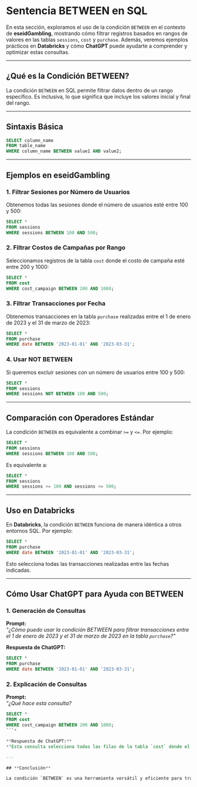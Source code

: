 
# Sentencia BETWEEN en SQL

En esta sección, exploramos el uso de la condición `BETWEEN` en el contexto de **eseidGambling**, mostrando cómo filtrar registros basados en rangos de valores en las tablas `sessions`, `cost` y `purchase`. Además, veremos ejemplos prácticos en **Databricks** y cómo **ChatGPT** puede ayudarte a comprender y optimizar estas consultas.

---

## **¿Qué es la Condición BETWEEN?**

La condición `BETWEEN` en SQL permite filtrar datos dentro de un rango específico. Es inclusiva, lo que significa que incluye los valores inicial y final del rango.

---

## **Sintaxis Básica**

```sql
SELECT column_name 
FROM table_name 
WHERE column_name BETWEEN value1 AND value2;
```

---

## **Ejemplos en eseidGambling**

### **1. Filtrar Sesiones por Número de Usuarios**
Obtenemos todas las sesiones donde el número de usuarios esté entre 100 y 500:

```sql
SELECT * 
FROM sessions 
WHERE sessions BETWEEN 100 AND 500;
```

### **2. Filtrar Costos de Campañas por Rango**
Seleccionamos registros de la tabla `cost` donde el costo de campaña esté entre 200 y 1000:

```sql
SELECT * 
FROM cost 
WHERE cost_campaign BETWEEN 200 AND 1000;
```

### **3. Filtrar Transacciones por Fecha**
Obtenemos transacciones en la tabla `purchase` realizadas entre el 1 de enero de 2023 y el 31 de marzo de 2023:

```sql
SELECT * 
FROM purchase 
WHERE date BETWEEN '2023-01-01' AND '2023-03-31';
```

### **4. Usar NOT BETWEEN**
Si queremos excluir sesiones con un número de usuarios entre 100 y 500:

```sql
SELECT * 
FROM sessions 
WHERE sessions NOT BETWEEN 100 AND 500;
```

---

## **Comparación con Operadores Estándar**

La condición `BETWEEN` es equivalente a combinar `>=` y `<=`. Por ejemplo:

```sql
SELECT * 
FROM sessions 
WHERE sessions BETWEEN 100 AND 500;
```

Es equivalente a:

```sql
SELECT * 
FROM sessions 
WHERE sessions >= 100 AND sessions <= 500;
```

---

## **Uso en Databricks**

En **Databricks**, la condición `BETWEEN` funciona de manera idéntica a otros entornos SQL. Por ejemplo:

```sql
SELECT * 
FROM purchase 
WHERE date BETWEEN '2023-01-01' AND '2023-03-31';
```

Esto selecciona todas las transacciones realizadas entre las fechas indicadas.

---

## **Cómo Usar ChatGPT para Ayuda con BETWEEN**

### **1. Generación de Consultas**
**Prompt:**  
*"¿Cómo puedo usar la condición BETWEEN para filtrar transacciones entre el 1 de enero de 2023 y el 31 de marzo de 2023 en la tabla `purchase`?"*

**Respuesta de ChatGPT:**  
```sql
SELECT * 
FROM purchase 
WHERE date BETWEEN '2023-01-01' AND '2023-03-31';
```

### **2. Explicación de Consultas**
**Prompt:**  
*"¿Qué hace esta consulta?*  
```sql
SELECT * 
FROM cost 
WHERE cost_campaign BETWEEN 200 AND 1000;
```*

**Respuesta de ChatGPT:**  
*"Esta consulta selecciona todas las filas de la tabla `cost` donde el valor de `cost_campaign` está entre 200 y 1000, incluyendo ambos límites."*

---

## **Conclusión**

La condición `BETWEEN` es una herramienta versátil y eficiente para trabajar con rangos en SQL. En el caso de **eseidGambling**, es especialmente útil para analizar datos como sesiones, costos y transacciones. Herramientas como **Databricks** y **ChatGPT** facilitan su aplicación y comprensión.

